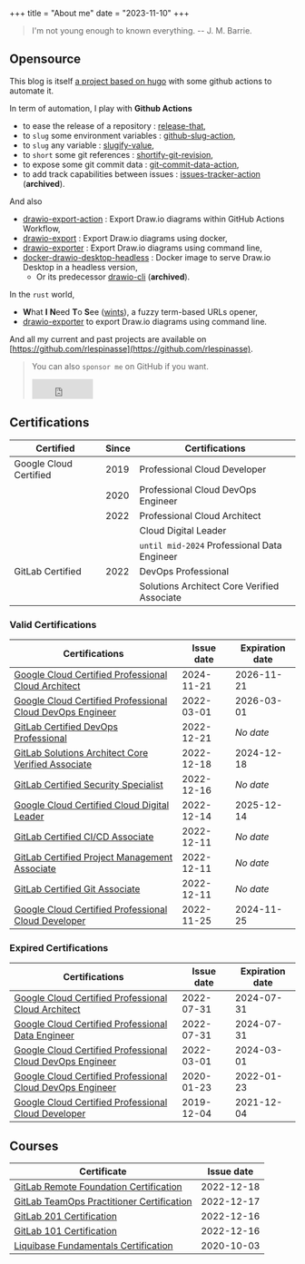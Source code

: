 +++
title = "About me"
date = "2023-11-10"
+++

> I'm not young enough to known everything.
> -- J. M. Barrie.

## Opensource

This blog is itself [a project based on hugo](https://github.com/rlespinasse/rlespinasse.github.io) with some github actions to automate it.

In term of automation, I play with **Github Actions**

* to ease the release of a repository : [release-that](https://github.com/marketplace/actions/release-that),
* to `slug` some environment variables : [github-slug-action](https://github.com/marketplace/actions/github-slug),
* to `slug` any variable : [slugify-value](https://github.com/marketplace/actions/slugify-value),
* to `short` some git references : [shortify-git-revision](https://github.com/rlespinasse/shortify-git-revision),
* to expose some git commit data : [git-commit-data-action](https://github.com/marketplace/actions/git-commit-data),
* to add track capabilities between issues : [issues-tracker-action](https://github.com/marketplace/actions/issues-tracker) (**archived**).

And also

* [drawio-export-action](https://github.com/rlespinasse/drawio-export-action) : Export Draw.io diagrams within GitHub Actions Workflow,
* [drawio-export](https://github.com/rlespinasse/drawio-export) : Export Draw.io diagrams using docker,
* [drawio-exporter](https://github.com/rlespinasse/drawio-exporter) : Export Draw.io diagrams using command line,
* [docker-drawio-desktop-headless](https://github.com/rlespinasse/docker-drawio-desktop-headless) : Docker image to serve Draw.io Desktop in a headless version,
  * Or its predecessor [drawio-cli](https://github.com/rlespinasse/drawio-cli) (**archived**).

In the `rust` world,

* **W**hat **I** **N**eed **T**o **S**ee ([wints](https://github.com/rlespinasse/wints)), a fuzzy term-based URLs opener,
* [drawio-exporter](https://github.com/rlespinasse/drawio-exporter) to export Draw.io diagrams using command line.

And all my current and past projects are available on [https://github.com/rlespinasse](https://github.com/rlespinasse).

> You can also `sponsor me` on GitHub if you want.
>
> <iframe src="https://github.com/sponsors/rlespinasse/button" title="Sponsor rlespinasse" height="35" width="107" style="border: 0;"></iframe>

## Certifications


| Certified | Since | Certifications |
| - | - | - |
| Google Cloud Certified | 2019 | Professional Cloud Developer |
| | 2020 | Professional Cloud DevOps Engineer |
| | 2022 | Professional Cloud Architect |
| | | Cloud Digital Leader |
| | | `until mid-2024` Professional Data Engineer |
| GitLab Certified | 2022 | DevOps Professional |
| | | Solutions Architect Core Verified Associate |

### Valid Certifications

| Certifications                                                                                                                  | Issue date | Expiration date |
| ------------------------------------------------------------------------------------------------------------------------------- | ---------- | --------------- |
| [Google Cloud Certified Professional Cloud Architect](https://www.credly.com/badges/70ccf969-3c6b-44e5-baef-fdd9393d8820)       | 2024-11-21 | 2026-11-21      |
| [Google Cloud Certified Professional Cloud DevOps Engineer](https://www.credly.com/badges/630d230b-7ef7-4276-8909-cd63695c4d66) | 2022-03-01 | 2026-03-01      |
| [GitLab Certified DevOps Professional](https://www.credly.com/badges/584848a8-bca8-4549-b1b5-982bb5123105)                      | 2022-12-21 | _No date_       |
| [GitLab Solutions Architect Core Verified Associate](https://www.credly.com/badges/4bf0c570-7c9f-4d2f-b0a0-676e0eb8043d)        | 2022-12-18 | 2024-12-18      |
| [GitLab Certified Security Specialist](https://www.credly.com/badges/43e8ddb6-01dd-462e-9506-70266e86c0d4)                      | 2022-12-16 | _No date_       |
| [Google Cloud Certified Cloud Digital Leader](https://www.credly.com/badges/ad8a49cd-f599-4694-8fbf-a3d81e1687a5)               | 2022-12-14 | 2025-12-14      |
| [GitLab Certified CI/CD Associate](https://www.credly.com/badges/2213767c-2dbe-4d4d-97c1-9f074e72f113)                          | 2022-12-11 | _No date_       |
| [GitLab Certified Project Management Associate](https://www.credly.com/badges/582b3875-f092-4ef1-8e88-4f32f144de09)             | 2022-12-11 | _No date_       |
| [GitLab Certified Git Associate](https://www.credly.com/badges/ab36f29b-e0df-4b1b-b715-cb2891dd66cb)                            | 2022-12-11 | _No date_       |
| [Google Cloud Certified Professional Cloud Developer](https://www.credly.com/badges/16df9b45-1899-4fa5-8fe1-45dd6646df53)       | 2022-11-25 | 2024-11-25      |

### Expired Certifications

| Certifications                                                                                                                  | Issue date | Expiration date |
| ------------------------------------------------------------------------------------------------------------------------------- | ---------- | --------------- |
| [Google Cloud Certified Professional Cloud Architect](https://www.credly.com/badges/e8fcd4a6-6881-4d6b-bcdd-e99b095ad112)       | 2022-07-31 | 2024-07-31      |
| [Google Cloud Certified Professional Data Engineer](https://www.credly.com/badges/e7d6fa27-fef1-4531-8210-4acde2fe3ebc)         | 2022-07-31 | 2024-07-31      |
| [Google Cloud Certified Professional Cloud DevOps Engineer](https://www.credly.com/badges/630d230b-7ef7-4276-8909-cd63695c4d66) | 2022-03-01 | 2024-03-01      |
| [Google Cloud Certified Professional Cloud DevOps Engineer](https://www.credly.com/badges/6e44156b-0593-4a6d-a614-8d056ede31b7) | 2020-01-23 | 2022-01-23      |
| [Google Cloud Certified Professional Cloud Developer](https://www.credly.com/badges/0836b08c-1320-4f63-be8a-7b1bf0d71a62)       | 2019-12-04 | 2021-12-04      |

## Courses

| Certificate                                                                                                           | Issue date |
| --------------------------------------------------------------------------------------------------------------------- | ---------- |
| [GitLab Remote Foundation Certification](/pdf/gitlab-remote-foundation-certificate.pdf)                               | 2022-12-18 |
| [GitLab TeamOps Practitioner Certification](/pdf/gitlab-teamops-practitioner-certificate.pdf)                         | 2022-12-17 |
| [GitLab 201 Certification](/pdf/gitlab-201-certificate.pdf)                                                           | 2022-12-16 |
| [GitLab 101 Certification](/pdf/gitlab-101-certificate.pdf)                                                           | 2022-12-16 |
| [Liquibase Fundamentals Certification](/pdf/certification-Liquibase-Fundamentals-Certification-romain.lespinasse.pdf) | 2020-10-03 |